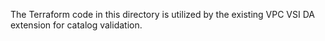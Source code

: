 The Terraform code in this directory is utilized by the existing VPC VSI DA extension for catalog validation.

